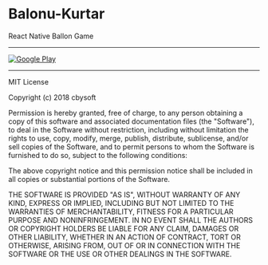 # Balonu-Kurtar
React Native Ballon Game
<html>
  <hr/>
 <a href='https://play.google.com/store/apps/details?id=com.kacma&pcampaignid=MKT-Other-global-all-co-prtnr-py-PartBadge-Mar2515-1'><img alt='Google Play'den alın' src='https://play.google.com/intl/en_us/badges/images/generic/tr_badge_web_generic.png'/></a>

</html>

<hr/>
MIT License

Copyright (c) 2018 cbysoft

Permission is hereby granted, free of charge, to any person obtaining a copy
of this software and associated documentation files (the "Software"), to deal
in the Software without restriction, including without limitation the rights
to use, copy, modify, merge, publish, distribute, sublicense, and/or sell
copies of the Software, and to permit persons to whom the Software is
furnished to do so, subject to the following conditions:

The above copyright notice and this permission notice shall be included in all
copies or substantial portions of the Software.

THE SOFTWARE IS PROVIDED "AS IS", WITHOUT WARRANTY OF ANY KIND, EXPRESS OR
IMPLIED, INCLUDING BUT NOT LIMITED TO THE WARRANTIES OF MERCHANTABILITY,
FITNESS FOR A PARTICULAR PURPOSE AND NONINFRINGEMENT. IN NO EVENT SHALL THE
AUTHORS OR COPYRIGHT HOLDERS BE LIABLE FOR ANY CLAIM, DAMAGES OR OTHER
LIABILITY, WHETHER IN AN ACTION OF CONTRACT, TORT OR OTHERWISE, ARISING FROM,
OUT OF OR IN CONNECTION WITH THE SOFTWARE OR THE USE OR OTHER DEALINGS IN THE
SOFTWARE.

